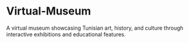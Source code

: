 # Virtual-Museum
A virtual museum showcasing Tunisian art, history, and culture through interactive exhibitions and educational features.

